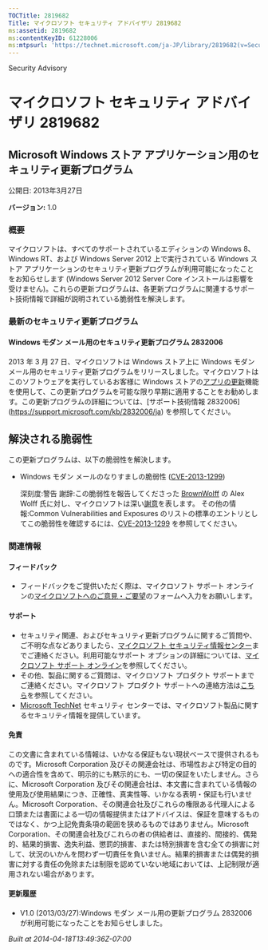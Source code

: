 ```yaml
---
TOCTitle: 2819682
Title: マイクロソフト セキュリティ アドバイザリ 2819682
ms:assetid: 2819682
ms:contentKeyID: 61228006
ms:mtpsurl: 'https://technet.microsoft.com/ja-JP/library/2819682(v=Security.10)'
---
```


Security Advisory

マイクロソフト セキュリティ アドバイザリ 2819682
================================================

Microsoft Windows ストア アプリケーション用のセキュリティ更新プログラム
-----------------------------------------------------------------------

公開日: 2013年3月27日

**バージョン:** 1.0

### 概要

マイクロソフトは、すべてのサポートされているエディションの Windows 8、Windows RT、および Windows Server 2012 上で実行されている Windows ストア アプリケーションのセキュリティ更新プログラムが利用可能になったことをお知らせします (Windows Server 2012 Server Core インストールは影響を受けません)。これらの更新プログラムは、各更新プログラムに関連するサポート技術情報で詳細が説明されている脆弱性を解決します。

### 最新のセキュリティ更新プログラム 

#### Windows モダン メール用のセキュリティ更新プログラム 2832006

2013 年 3 月 27 日、マイクロソフトは Windows ストア上に Windows モダン メール用のセキュリティ更新プログラムをリリースしました。マイクロソフトはこのソフトウェアを実行しているお客様に Windows ストアの[アプリの更新](https://technet.microsoft.com/ja-JP/library/updates(v=Security.10))機能を使用して、この更新プログラムを可能な限り早期に適用することをお勧めします。この更新プログラムの詳細については、[サポート技術情報 2832006](https://support.microsoft.com/kb/2832006/ja) を参照してください。

解決される脆弱性
----------------

 
この更新プログラムは、以下の脆弱性を解決します。

-   Windows モダン メールのなりすましの脆弱性 ([CVE-2013-1299](https://www.cve.mitre.org/cgi-bin/cvename.cgi?name=cve-2013-1299))

    深刻度:警告
    謝辞:この脆弱性を報告してくださった [BrownWolff](https://www.brownwolff.co.uk) の Alex Wolff 氏に対し、マイクロソフトは深い[謝意](https://go.microsoft.com/fwlink/?linkid=21127)を表します。
    その他の情報:Common Vulnerabilities and Exposures のリストの標準のエントリとしてこの脆弱性を確認するには、[CVE-2013-1299](https://www.cve.mitre.org/cgi-bin/cvename.cgi?name=cve-2013-1299) を参照してください。

### 関連情報

#### フィードバック

-   フィードバックをご提供いただく際は、マイクロソフト サポート オンラインの[マイクロソフトへのご意見・ご要望](https://support.microsoft.com/common/survey.aspx?scid=sw;en;1257&showpage=1&ws=technet&sd=tech)のフォームへ入力をお願いします。

#### サポート

-   セキュリティ関連、およびセキュリティ更新プログラムに関するご質問や、ご不明な点などありましたら、[マイクロソフト セキュリティ情報センター](https://go.microsoft.com/fwlink/?linkid=21131)までご連絡ください。利用可能なサポート オプションの詳細については、[マイクロソフト サポート オンライン](https://support.microsoft.com/)を参照してください。
-   その他、製品に関するご質問は、マイクロソフト プロダクト サポートまでご連絡ください。マイクロソフト プロダクト サポートへの連絡方法は[こちら](https://go.microsoft.com/fwlink/?linkid=21155)を参照してください。
-   [Microsoft TechNet](https://go.microsoft.com/fwlink/?linkid=21132) セキュリティ センターでは、マイクロソフト製品に関するセキュリティ情報を提供しています。

#### 免責

この文書に含まれている情報は、いかなる保証もない現状ベースで提供されるものです。Microsoft Corporation 及びその関連会社は、市場性および特定の目的への適合性を含めて、明示的にも黙示的にも、一切の保証をいたしません。さらに、Microsoft Corporation 及びその関連会社は、本文書に含まれている情報の使用及び使用結果につき、正確性、真実性等、いかなる表明・保証も行いません。Microsoft Corporation、その関連会社及びこれらの権限ある代理人による口頭または書面による一切の情報提供またはアドバイスは、保証を意味するものではなく、かつ上記免責条項の範囲を狭めるものではありません。Microsoft Corporation、その関連会社及びこれらの者の供給者は、直接的、間接的、偶発的、結果的損害、逸失利益、懲罰的損害、または特別損害を含む全ての損害に対して、状況のいかんを問わず一切責任を負いません。結果的損害または偶発的損害に対する責任の免除または制限を認めていない地域においては、上記制限が適用されない場合があります。

#### 更新履歴

-   V1.0 (2013/03/27):Windows モダン メール用の更新プログラム 2832006 が利用可能になったことをお知らせしました。

*Built at 2014-04-18T13:49:36Z-07:00*

